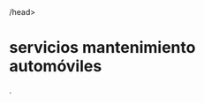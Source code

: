 <html>
  <head>
  <title> SERVICIOS JANAT
    </title>
      /head>
    <body>
      <h1>servicios mantenimiento automóviles</h1>
        <a href= "index.html"> </a>.
    </body>
</html>


